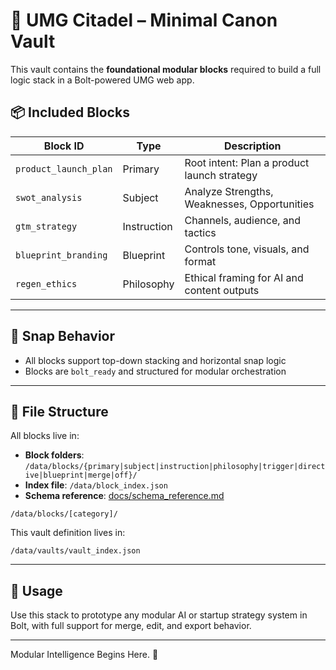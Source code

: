 # 🧱 UMG Citadel – Minimal Canon Vault

This vault contains the **foundational modular blocks** required to build a full logic stack in a Bolt-powered UMG web app.

## 📦 Included Blocks

| Block ID              | Type         | Description                                  |
|-----------------------|--------------|----------------------------------------------|
| `product_launch_plan` | Primary      | Root intent: Plan a product launch strategy  |
| `swot_analysis`       | Subject      | Analyze Strengths, Weaknesses, Opportunities |
| `gtm_strategy`        | Instruction  | Channels, audience, and tactics              |
| `blueprint_branding`  | Blueprint    | Controls tone, visuals, and format           |
| `regen_ethics`        | Philosophy   | Ethical framing for AI and content outputs   |

---

## 🐄 Snap Behavior

- All blocks support top-down stacking and horizontal snap logic
- Blocks are `bolt_ready` and structured for modular orchestration

---

## 📁 File Structure

All blocks live in:
- **Block folders**: `/data/blocks/{primary|subject|instruction|philosophy|trigger|directive|blueprint|merge|off}/`
- **Index file**: `/data/block_index.json`
- **Schema reference**: [docs/schema_reference.md](docs/schema_reference.md)

```
/data/blocks/[category]/
```

This vault definition lives in:

```
/data/vaults/vault_index.json
```

---

## 🧠 Usage

Use this stack to prototype any modular AI or startup strategy system in Bolt, with full support for merge, edit, and export behavior.

---

Modular Intelligence Begins Here. 🧱
